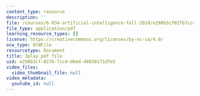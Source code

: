 ```yaml
---
content_type: resource
description: ''
file: /courses/6-034-artificial-intelligence-fall-2010/e298b3cf027b7cc4d6edd4030171d7e5_PNKj529yY5c.pdf
file_type: application/pdf
learning_resource_types: []
license: https://creativecommons.org/licenses/by-nc-sa/4.0/
ocw_type: OCWFile
resourcetype: Document
title: 3play pdf file
uid: e298b3cf-027b-7cc4-d6ed-d4030171d7e5
video_files:
  video_thumbnail_file: null
video_metadata:
  youtube_id: null
---
```

